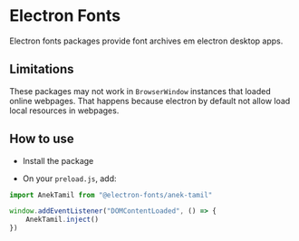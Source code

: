 # Electron Fonts

Electron fonts packages provide font archives em electron desktop apps.

## Limitations

These packages may not work in `BrowserWindow` instances that loaded online webpages. That happens because electron by default not allow load local resources in webpages.

## How to use

* Install the package

* On your `preload.js`, add:

```ts
import AnekTamil from "@electron-fonts/anek-tamil"

window.addEventListener("DOMContentLoaded", () => {
    AnekTamil.inject()
})
```